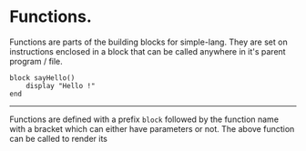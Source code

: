 # Functions.
Functions are parts of the  building blocks for simple-lang. They are set on instructions enclosed in a block that can be called anywhere in it's parent program / file.

```
block sayHello()
    display "Hello !"
end
```
---

Functions are defined with a prefix `block` followed by the function name with a bracket which  can either have parameters or not. The above function can be called to render its 